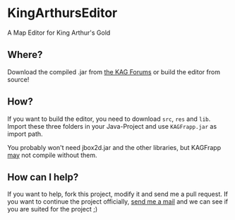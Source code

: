 KingArthursEditor
=================

A Map Editor for King Arthur's Gold

Where?
------
Download the compiled .jar from <a href="https://forum.kag2d.com/resources/map-editor.173/">the KAG Forums</a> or build the editor from source!

How?
----
If you want to build the editor, you need to download `src`, `res` and `lib`.
Import these three folders in your Java-Project and use `KAGFrapp.jar` as import path.

You probably won't need jbox2d.jar and the other libraries, but KAGFrapp <u>may</u> not compile without them.

How can I help?
---------------
If you want to help, fork this project, modify it and send me a pull request. If you want to continue the project officially, <a href="mailto:christian.schael87@gmail.com">send me a mail</a> and we can see if you are suited for the project ;)
